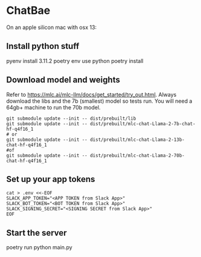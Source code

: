 # ChatBae

On an apple silicon mac with osx 13:

## Install python stuff
pyenv install 3.11.2
poetry env use python
poetry install

## Download model and weights

Refer to https://mlc.ai/mlc-llm/docs/get_started/try_out.html.
Always download the libs and the 7b (smallest) model so tests run. You
will need a 64gb+ machine to run the 70b model.

```shell
git submodule update --init -- dist/prebuilt/lib
git submodule update --init -- dist/prebuilt/mlc-chat-Llama-2-7b-chat-hf-q4f16_1
# or 
git submodule update --init -- dist/prebuilt/mlc-chat-Llama-2-13b-chat-hf-q4f16_1
#of 
git submodule update --init -- dist/prebuilt/mlc-chat-Llama-2-70b-chat-hf-q4f16_1
```

## Set up your app tokens
```shell
cat > .env <<-EOF
SLACK_APP_TOKEN="<APP TOKEN from Slack App>"
SLACK_BOT_TOKEN="<BOT TOKEN from Slack App>"
SLACK_SIGNING_SECRET="<SIGNING SECRET from Slack App>"
EOF
```

## Start the server
poetry run python main.py
